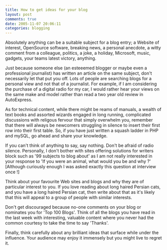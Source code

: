 ```yaml
---
title: How to get ideas for your blog
layout: post
comments: true
date: 2005-11-07 20:06:11
categories: blogging
---
```

Absolutely anything can be a suitable subject for a blog entry; a
Website of interest, OpenSource software, breaking news, a personal
anecdote, a witty comment from a colleague, politics, a joke, a
holiday, Microsoft, music, gadgets, your teams latest victory,
anything.

Just because someone else (an esteeemed blogger or maybe even a
professional journalist) has written an article on the same subject,
don't necessarily let that put you off. Lots of people are searching
blogs for a personal view and not that of a journalist. For example,
if I am considering the purchase of a digital radio for my car, I
would rather hear your views on the same make and model rather than
read a two year old review in AutoExpress.

As for technical content, while there might be reams of manuals, a
wealth of text books and assorted wizards engaged in long running,
complicated discussions with religous fervour that simply overwhelm
you, remember that there will always be newcomers struggling in
silence to insert their first row into their first table. So, if you
have just written a squash ladder in PHP and mySQL, go ahead and share
your knowledge.

If you can't think of anything to say, say nothing. Don't be afraid of
radio silence. Personally, I don't bother with sites offering
solutions for writers block such as '99 subjects to blog about' as I
am not really interested in your response to 'If you were an animal,
what would you be and why ?' [Although curiously enough I was asked exactly
this question at interview once !]

Think about your favourite Web sites and blogs and why they are of
particular interest to you. If you love reading about long haired
Persian cats, and you have a long haired Persian cat, then write about
that as it's likely that this will appeal to a group of people with
similar interests.

Don't get discouraged because no-one comments on your blog or
nominates you for 'Top 100 Blogs'. Think of all the blogs you have
read in the last week with interesting, valuable content where you
never had the common courtesy to take the time to say 'Thanks'.

Finally, think carefully about any brilliant ideas that surface while
under the influence. Your audience may enjoy it immensely but you
might live to regret it.
